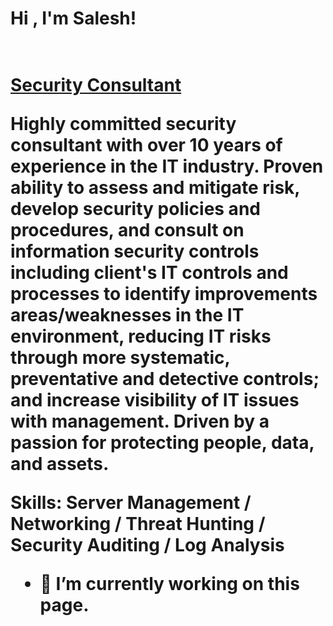 <H1> Hi , I'm Salesh! <H1>
<br/><a href="https://github.com/sa1esh/sa1esh">Security Consultant</a>

Highly committed security consultant with over 10 years of experience in the IT industry. Proven ability to assess and mitigate risk, develop security policies and procedures, and consult on information security controls including client's IT controls and processes to identify improvements areas/weaknesses in the IT environment, reducing IT risks through more systematic, preventative and detective controls; and increase visibility of IT issues with management. Driven by a passion for protecting people, data, and assets.

Skills: Server Management / Networking / Threat Hunting / Security Auditing / Log Analysis

- 🔭 I’m currently working on this page. 










